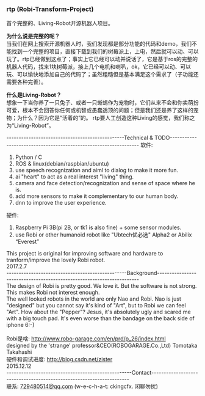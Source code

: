 ### rtp (Robi-Transform-Project)

首个完整的、Living-Robot开源机器人项目。 <br/>

 **为什么说是完整的呢？** <br/>
当我们在网上搜索开源机器人时，我们发现都是部分功能的代码和demo，我们不能找到一个完整的项目，直接下载到我们的树莓派上，上电，然后就可以动、可以玩了。rtp已经做到这点了；事实上它已经可以动并说话了，它是基于ros的完整的机器人代码，找来1块树莓派，接上几个电机和喇叭，ok，它已经可以动、可以玩、可以愉快地添加自己的代码了；虽然粗糙但是基本满足这个需求了（子功能还需要各种完善）。<br/>

 **什么是Living-Robot？**  
想象一下当你养了一只兔子、或者一只蜥蜴作为宠物时，它们从来不会和你卖萌扮可爱，根本不会回答你任何或机智或愚蠢透顶的问题；但是我们还是养了这样的宠物；为什么？因为它是“活着的”的。 rtp要人工创造这种Living的感觉，我们称之为“Living-Robot”。

------------------------------------------------Technical & TODO-----------------------------------------------------------------
软件: <br/>
1. Python / C <br/>
2. ROS & linux(debian/raspbian/ubuntu) <br/>
3. use speech recognization and aiml to dialog to make it more fun. <br/>
2. ai "heart" to act as a real interest "living" thing. <br/>
3. camera and face detection/recognization and sense of space where he is. <br/>
4. add more sensors to make it complementary to our human body. <br/>
5. dnn to improve the user experience. <br/>

硬件:  <br/>
1. Raspberry Pi 3B(pi 2B, or tk1 is also fine) + some sensor modules.  <br/>
2. use Robi or other humanoid robot like "Ubtech优必选" Alpha2 or Abilix “Everest”<br/>

This project is original for improving software and hardware to tranform/improve the lovely Robi robot. <br/>
2017.2.7 <br/>
-------------------------------------------------Background----------------------------------------------------------------------<br/>
The design of Robi is pretty good. We love it. But the software is not strong. This makes Robi not interest enough.   <br/>
The well looked robots in the world are only Nao and Robi. Nao is just "designed" but you cannot say it's kind of "Art", but to Robi we can feel "Art". 
How about the "Pepper"? Jesus, it's absolutely ugly and scared me with a big touch pad. It's even worse than the bandage on the back side of iphone 6:-)   <br/>
<br/>
Robi是啥: http://www.robo-garage.com/en/prd/p_26/index.html  <br/> 
designed by the 'strange' professor&CEO(ROBOGARAGE.Co.,Ltd) Tomotaka Takahashi  <br/> 
硬件和调试进度: http://blog.csdn.net/zister <br/>
2015.12.12 <br/>
---------------------------------------------------Contact---------------------------------------------------------------------<br/>
联系: 729480514@qq.com (w-e-c-h-a-t: ckingcfx. 闲聊勿扰) <br/>


